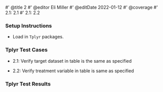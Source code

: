 #' @title 2
#' @editor Eli Miller
#' @editDate 2022-01-12
#' @coverage
#' 2.1: 2.1
#' 2.1: 2.2

### Setup Instructions

+ Load in `Tplyr` packages.

### Tplyr Test Cases

+ 2.1: Verify target dataset in table is the same as specified

+ 2.2: Verify treatment variable in table is same as specified

### Tplyr Test Results
